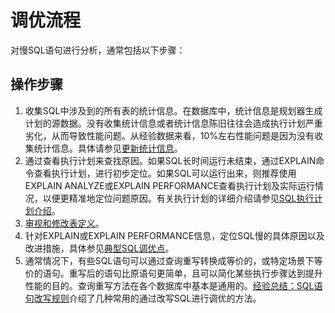 # 调优流程

对慢SQL语句进行分析，通常包括以下步骤：

## 操作步骤<a name="zh-cn_topic_0237121512_zh-cn_topic_0073253796_zh-cn_topic_0062520023_section43790015111840"></a>

1.  收集SQL中涉及到的所有表的统计信息。在数据库中，统计信息是规划器生成计划的源数据。没有收集统计信息或者统计信息陈旧往往会造成执行计划严重劣化，从而导致性能问题。从经验数据来看，10%左右性能问题是因为没有收集统计信息。具体请参见[更新统计信息](更新统计信息.md)。
2.  通过查看执行计划来查找原因。如果SQL长时间运行未结束，通过EXPLAIN命令查看执行计划，进行初步定位。如果SQL可以运行出来，则推荐使用EXPLAIN ANALYZE或EXPLAIN PERFORMANCE查看执行计划及实际运行情况，以便更精准地定位问题原因。有关执行计划的详细介绍请参见[SQL执行计划介绍](SQL执行计划介绍.md)。
3.  [审视和修改表定义](审视和修改表定义.md)。
4.  针对EXPLAIN或EXPLAIN PERFORMANCE信息，定位SQL慢的具体原因以及改进措施，具体参见[典型SQL调优点](典型SQL调优点.md)。
5.  通常情况下，有些SQL语句可以通过查询重写转换成等价的，或特定场景下等价的语句。重写后的语句比原语句更简单，且可以简化某些执行步骤达到提升性能的目的。查询重写方法在各个数据库中基本是通用的。[经验总结：SQL语句改写规则](经验总结-SQL语句改写规则.md)介绍了几种常用的通过改写SQL进行调优的方法。

